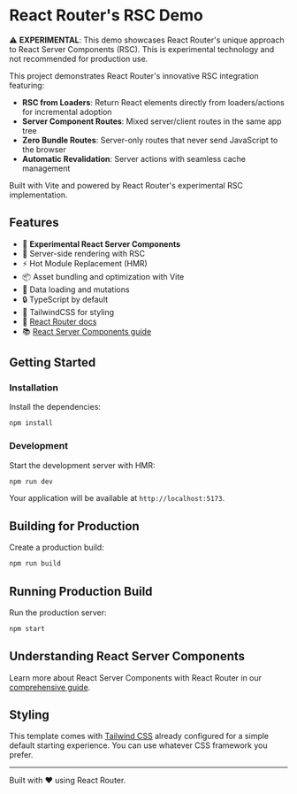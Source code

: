 # React Router's RSC Demo

⚠️ **EXPERIMENTAL**: This demo showcases React Router's unique approach to React
Server Components (RSC). This is experimental technology and not recommended for
production use.

This project demonstrates React Router's innovative RSC integration featuring:

- **RSC from Loaders**: Return React elements directly from loaders/actions for
  incremental adoption
- **Server Component Routes**: Mixed server/client routes in the same app tree
- **Zero Bundle Routes**: Server-only routes that never send JavaScript to the
  browser
- **Automatic Revalidation**: Server actions with seamless cache management

Built with Vite and powered by React Router's experimental RSC implementation.

## Features

- 🧪 **Experimental React Server Components**
- 🚀 Server-side rendering with RSC
- ⚡️ Hot Module Replacement (HMR)
- 📦 Asset bundling and optimization with Vite
- 🔄 Data loading and mutations
- 🔒 TypeScript by default
- 🎉 TailwindCSS for styling
- 📖 [React Router docs](https://reactrouter.com/)
- 📚
  [React Server Components guide](https://reactrouter.com/how-to/react-server-components)

## Getting Started

### Installation

Install the dependencies:

```bash
npm install
```

### Development

Start the development server with HMR:

```bash
npm run dev
```

Your application will be available at `http://localhost:5173`.

## Building for Production

Create a production build:

```bash
npm run build
```

## Running Production Build

Run the production server:

```bash
npm start
```

## Understanding React Server Components

Learn more about React Server Components with React Router in our
[comprehensive guide](https://reactrouter.com/how-to/react-server-components).

## Styling

This template comes with [Tailwind CSS](https://tailwindcss.com/) already
configured for a simple default starting experience. You can use whatever CSS
framework you prefer.

---

Built with ❤️ using React Router.
